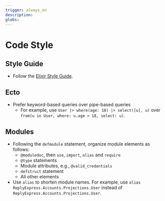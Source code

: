 ```yaml
---
trigger: always_on
description: 
globs: 
---
```


# Code Style

## Style Guide
- Follow the [Elixir Style Guide](https://github.com/christopheradams/elixir_style_guide).

## Ecto
- Prefer keyword-based queries over pipe-based queries
  - For example, use `User |> where(age: 18) |> select([u], u)` over `from(u in User, where: u.age > 18, select: u)`.

## Modules
- Following the `defmodule` statement, organize module elements as follows:
  - `@moduledoc`, then `use`, `import`, `alias` and `require`
  - `@type` statements
  - Module attributes, e.g., `@valid_credentials`
  - `defstruct` statement
  - All other elements
- Use `alias` to shorten module names. For example, use `alias ReplyExpress.Accounts.Projections.User` instead of `ReplyExpress.Accounts.Projections.User`.